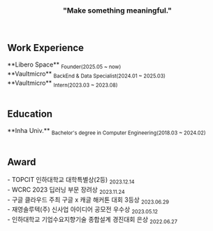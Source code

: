 <h3 align="center">"Make something meaningful."</h3>
<br>

<h2>Work Experience</h2>
**Libero Space** <sub>Founder(2025.05 ~ now)</sub><br>
**Vaultmicro** <sub>BackEnd & Data Specialist(2024.01 ~ 2025.03)</sub><br>
**Vaultmicro** <sub>Intern(2023.03 ~ 2023.08)</sub><br>
<br>

<h2>Education</h2>
**Inha Univ.** <sub>Bachelor's degree in Computer Engineering(2018.03 ~ 2024.02)</sub><br>
<br>

<h2>Award</h2>
- TOPCIT 인하대학교 대학특별상(2등) <sub>2023.12.14</sub> <br>
- WCRC 2023 딥러닝 부문 장려상 <sub>2023.11.24</sub> <br>
- 구글 클라우드 주최 구글 x 캐글 해커톤 대회 3등상 <sub>2023.06.29</sub> <br>
- 재영솔루텍(주) 신사업 아이디어 공모전 우수상 <sub>2023.05.12</sub> <br>
- 인하대학교 기업수요지향기술 종합설계 경진대회 은상 <sub>2022.06.27</sub>
